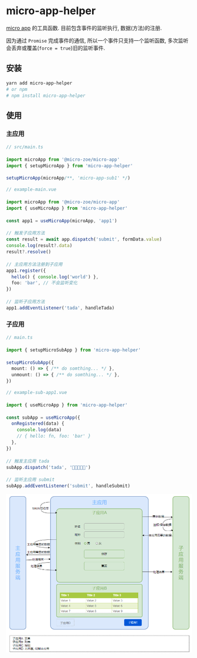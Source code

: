 # micro-app-helper

[micro app](https://micro-zoe.github.io/micro-app/) 的工具函数. 目前包含事件的监听执行, 数据(方法)的注册.

因为通过 `Promise` 完成事件的通信, 所以一个事件只支持一个监听函数, 多次监听会丢弃或覆盖(`force = true`)旧的监听事件.

## 安装

```bash
yarn add micro-app-helper
# or npm
# npm install micro-app-helper
```

## 使用

### 主应用

```typescript
// src/main.ts

import microApp from '@micro-zoe/micro-app'
import { setupMicroApp } from 'micro-app-helper'

setupMicroApp(microApp/**, 'micro-app-sub1' */)
```

```typescript
// example-main.vue

import microApp from '@micro-zoe/micro-app'
import { useMicroApp } from 'micro-app-helper'

const app1 = useMicroApp(microApp, 'app1')

// 触发子应用方法
const result = await app.dispatch('submit', formData.value)
console.log(result?.data)
result?.resolve()

// 主应用方法注册到子应用
app1.register({
  hello() { console.log('world') },
  foo: 'bar', // 不会监听变化
})

// 监听子应用方法
app1.addEventListener('tada', handleTada)
```

### 子应用

```typescript
// main.ts

import { setupMicroSubApp } from 'micro-app-helper'

setupMicroSubApp({
  mount: () => { /** do somthing... */ },
  unmount: () => { /** do somthing... */ },
})
```

```typescript
// example-sub-app1.vue

import { useMicroApp } from 'micro-app-helper'

const subApp = useMicroApp({
  onRegistered(data) {
    console.log(data)
    // { hello: fn, foo: 'bar' }
  },
})

// 触发主应用 tada
subApp.dispatch('tada', '🎊🎊🎊🎊🎊')

// 监听主应用 submit
subApp.addEventListener('submit', handleSubmit)
```

![通信流程](./assets/communication.png)
